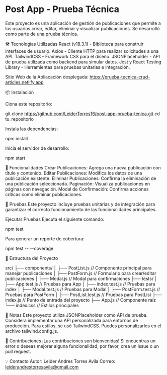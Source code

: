 # **Post App - Prueba Técnica**
Este proyecto es una aplicación de gestión de publicaciones que permite a los usuarios crear, editar, eliminar y visualizar publicaciones. Se desarrolló como parte de una prueba técnica.

🛠️ Tecnologías Utilizadas
React (v18.3.1) - Biblioteca para construir interfaces de usuario.
Axios - Cliente HTTP para realizar solicitudes a una API.
TailwindCSS - Framework CSS para el diseño.
JSONPlaceholder - API de prueba utilizada como backend para simular datos.
Jest y React Testing Library - Herramientas para pruebas unitarias e integración.

Sitio Web de la Apliacación desplegada: https://prueba-tecnica-crud-articles.netlify.app

📦 Instalación

Clona este repositorio:

git clone https://github.com/LeiderTorres16/post-app-prueba-tenica.git
cd tu_repositorio


Instala las dependencias:

npm install


Inicia el servidor de desarrollo:

npm start


🚀 Funcionalidades
Crear Publicaciones: Agrega una nueva publicación con título y contenido.
Editar Publicaciones: Modifica los datos de una publicación existente.
Eliminar Publicaciones: Confirma la eliminación de una publicación seleccionada.
Paginación: Visualiza publicaciones en páginas con navegación.
Modal de Confirmación: Confirma acciones críticas como eliminar publicaciones.


🧪 Pruebas
Este proyecto incluye pruebas unitarias y de integración para garantizar el correcto funcionamiento de las funcionalidades principales.

Ejecutar Pruebas
Ejecuta el siguiente comando:

npm test


Para generar un reporte de cobertura:

npm test -- --coverage


📂 Estructura del Proyecto

src/
├── components/
│   ├── PostList.js      // Componente principal para manejar publicaciones
│   ├── PostForm.js      // Formulario para crear/editar publicaciones
│   ├── Modal.js         // Modal para confirmaciones
├── tests/
│   ├── App.test.js       // Pruebas para App
│   ├── index.test.js     // Pruebas para index
│   ├── Modal.test.js     // Pruebas para Modal
│   ├── PostForm.test.js  // Pruebas para PostForm
│   ├── PostList.test.js  // Pruebas para PostList
├── index.js             // Punto de entrada del proyecto
├── App.js               // Componente raíz
└── index.css            // Estilos principales


📝 Notas
Este proyecto utiliza JSONPlaceholder como API de prueba. Considera implementar una API personalizada para entornos de producción.
Para estilos, se usó TailwindCSS. Puedes personalizarlos en el archivo tailwind.config.js.

🤝 Contribuciones
¡Las contribuciones son bienvenidas! Si encuentras un error o deseas mejorar alguna funcionalidad, por favor, crea un issue o un pull request.


💡 Contacto
Autor: Leider Andres Torres Avila
Correo: leiderandrestorresavila@gmail.com
